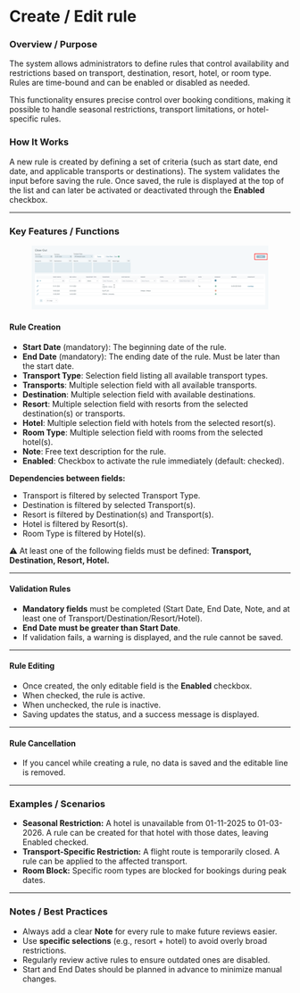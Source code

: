 # Create / Edit rule

### **Overview / Purpose**

The system allows administrators to define rules that control availability and restrictions based on transport, destination, resort, hotel, or room type. Rules are time-bound and can be enabled or disabled as needed.

This functionality ensures precise control over booking conditions, making it possible to handle seasonal restrictions, transport limitations, or hotel-specific rules.

### **How It Works**

A new rule is created by defining a set of criteria (such as start date, end date, and applicable transports or destinations). The system validates the input before saving the rule. Once saved, the rule is displayed at the top of the list and can later be activated or deactivated through the **Enabled** checkbox.

***

### **Key Features / Functions**

<figure><img src="../.gitbook/assets/image (1) (1) (1) (1) (1) (1) (1) (1) (1) (1) (1) (1) (1) (1) (1) (2) (1) (1) (1) (1) (1) (1) (1) (1).png" alt=""><figcaption></figcaption></figure>

#### **Rule Creation**

* **Start Date** (mandatory): The beginning date of the rule.
* **End Date** (mandatory): The ending date of the rule. Must be later than the start date.
* **Transport Type**: Selection field listing all available transport types.
* **Transports**: Multiple selection field with all available transports.
* **Destination**: Multiple selection field with available destinations.
* **Resort**: Multiple selection field with resorts from the selected destination(s) or transports.
* **Hotel**: Multiple selection field with hotels from the selected resort(s).
* **Room Type**: Multiple selection field with rooms from the selected hotel(s).
* **Note**: Free text description for the rule.
* **Enabled**: Checkbox to activate the rule immediately (default: checked).

**Dependencies between fields:**

* Transport is filtered by selected Transport Type.
* Destination is filtered by selected Transport(s).
* Resort is filtered by Destination(s) and Transport(s).
* Hotel is filtered by Resort(s).
* Room Type is filtered by Hotel(s).

⚠️ At least one of the following fields must be defined: **Transport, Destination, Resort, Hotel.**

***

#### **Validation Rules**

* **Mandatory fields** must be completed (Start Date, End Date, Note, and at least one of Transport/Destination/Resort/Hotel).
* **End Date must be greater than Start Date**.
* If validation fails, a warning is displayed, and the rule cannot be saved.

***

#### **Rule Editing**

* Once created, the only editable field is the **Enabled** checkbox.
* When checked, the rule is active.
* When unchecked, the rule is inactive.
* Saving updates the status, and a success message is displayed.

***

#### **Rule Cancellation**

* If you cancel while creating a rule, no data is saved and the editable line is removed.

***

### **Examples / Scenarios**

* **Seasonal Restriction:** A hotel is unavailable from 01-11-2025 to 01-03-2026. A rule can be created for that hotel with those dates, leaving Enabled checked.
* **Transport-Specific Restriction:** A flight route is temporarily closed. A rule can be applied to the affected transport.
* **Room Block:** Specific room types are blocked for bookings during peak dates.

***

### **Notes / Best Practices**

* Always add a clear **Note** for every rule to make future reviews easier.
* Use **specific selections** (e.g., resort + hotel) to avoid overly broad restrictions.
* Regularly review active rules to ensure outdated ones are disabled.
* Start and End Dates should be planned in advance to minimize manual changes.

